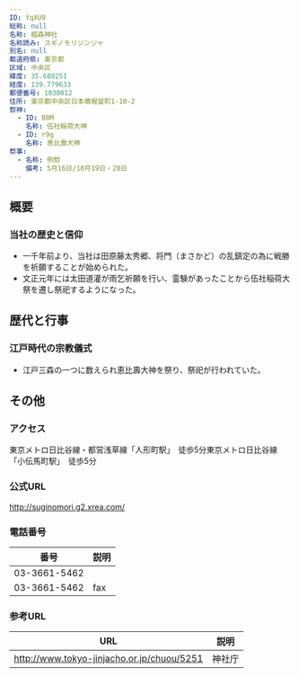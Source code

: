 ```yaml
---
ID: YqXU9
総称: null
名称: 椙森神社
名称読み: スギノモリジンジャ
別名: null
都道府県: 東京都
区域: 中央区
緯度: 35.688251
経度: 139.779633
郵便番号: 1030012
住所: 東京都中央区日本橋堀留町1-10-2
祭神:
  - ID: 80M
    名称: 伍社稲荷大神
  - ID: r9g
    名称: 恵比壽大神
祭事:
  - 名称: 例祭
    備考: 5月16日/10月19日・20日
---
```


## 概要

### 当社の歴史と信仰

- 一千年前より、当社は田原藤太秀郷、将門（まさかど）の乱鎮定の為に戦勝を祈願することが始められた。
- 文正元年には太田道灌が雨乞祈願を行い、霊験があったことから伍社稲荷大祭を遷し祭祀するようになった。

## 歴代と行事

### 江戸時代の宗教儀式

- 江戸三森の一つに数えられ恵比壽大神を祭り、祭祀が行われていた。

## その他

### アクセス

東京メトロ日比谷線・都営浅草線「人形町駅」　徒歩5分東京メトロ日比谷線「小伝馬町駅」　徒歩5分

### 公式URL

http://suginomori.g2.xrea.com/

### 電話番号

| 番号         | 説明 |
| ------------ | ---- |
| 03-3661-5462 |      |
| 03-3661-5462 | fax  |

### 参考URL

| URL                                        | 説明   |
| ------------------------------------------ | ------ |
| http://www.tokyo-jinjacho.or.jp/chuou/5251 | 神社庁 |

